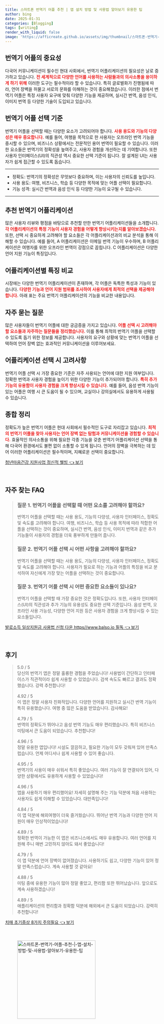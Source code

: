 ```yaml
---
title: 스마트폰 번역기 어플 추천 | 앱 설치 방법 및 사용법 알아보기 유용한 팁
author: bing
date: 2025-01-31
categories: [Blogging]
tags: [writing]
render_with_liquid: false
image: 'https://afficreate.github.io/assets/img/thumbnail/스마트폰-번역기-어플-추천-|-앱-설치-방법-및-사용법-알아보기-유용한-팁.webp'
---
```



<h2 id='번역기 어플의 중요성'>번역기 어플의 중요성</h2>

<p>다국어 커뮤니케이션이 필수인 현대 사회에서, 번역기 어플리케이션의 필요성은 날로 증가하고 있습니다. <b><span style="color: #ee2323;">전 세계적으로 다양한 언어를 사용하는 사람들과의 의사소통을 용이하게 하기 위해</span></b> 이러한 도구는 필수적이라 할 수 있습니다. 특히 글로벌화가 진행됨에 따라, 언어 장벽을 허물고 서로의 문화를 이해하는 것이 중요해졌습니다. 이러한 점에서 번역기 어플은 특정 사용자 요구에 맞춰 다양한 기능을 제공하며, 실시간 번역, 음성 인식, 이미지 번역 등 다양한 기술이 도입되고 있습니다.</p>

<h2 id='번역기 어플 선택 기준'>번역기 어플 선택 기준</h2>

<p>번역기 어플을 선택할 때는 다양한 요소가 고려되어야 합니다. <b><span style="color: #ee2323;">사용 용도와 기능의 다양성은 매우 중요합니다.</span></b> 예를 들어, 여행을 목적으로 한 사용자는 오프라인 번역 기능을 중시할 수 있으며, 비즈니스 상황에서는 전문적인 용어 번역이 필요할 수 있습니다. 이러한 요소들은 번역기의 정확성을 높여주고, 사용자 경험을 개선하는 데 기여합니다. 또한 사용자 인터페이스(UI)의 직관성 역시 중요한 선택 기준이 됩니다. 잘 설계된 UI는 사용자가 쉽게 접근할 수 있도록 돕습니다.</p>

<hr />

<ul>
    <li>정확도: 번역기의 정확성은 무엇보다 중요하며, 이는 사용자의 신뢰도를 높입니다.</li>
    <li>사용 용도: 여행, 비즈니스, 학습 등 다양한 목적에 맞는 어플 선택이 필요합니다.</li>
    <li>기능 성격: 실시간 번역과 음성 인식 등 다양한 기능이 요구될 수 있습니다.</li>
</ul>

<hr />

<h2 id='추천 번역기 어플리케이션'>추천 번역기 어플리케이션</h2>

<p>많은 사용자 리뷰와 평점을 바탕으로 추천할 만한 번역기 어플리케이션들을 소개합니다. <b><span style="color: #ee2323;">각 어플리케이션의 특정 기능이 사용자 경험을 어떻게 향상시키는지를 알아보겠습니다.</span></b> 또한, 선택 시 중요하게 고려해야 할 요소들은 각 어플리케이션과의 비교 분석을 통해 이해할 수 있습니다. 예를 들어, A 어플리케이션은 이메일 번역 기능이 우수하며, B 어플리케이션은 여행자를 위한 오프라인 번역이 강점으로 꼽힙니다. C 어플리케이션은 다양한 언어 지원 기능이 특징입니다.</p>

<h2 id='어플리케이션별 특징 비교'>어플리케이션별 특징 비교</h2>

<p>시장에는 다양한 번역기 어플리케이션이 존재하며, 각 어플은 독특한 특성과 기능이 있습니다. <b><span style="color: #ee2323;">다양한 기능과 언어 지원 범위를 조사하여 사용자에게 최적의 선택을 제공해야 합니다.</span></b> 아래 표는 주요 번역기 어플리케이션의 기능을 비교한 내용입니다.</p>

<h2 id='자주 묻는 질문'>자주 묻는 질문</h2>

<p>많은 사용자들이 번역기 어플에 대한 궁금증을 가지고 있습니다. <b><span style="color: #ee2323;">어플 선택 시 고려해야 할 요소들과 자주하는 질문들을 정리했습니다.</span></b> 이를 통해 최적의 번역기 어플을 선택할 수 있도록 돕기 위한 정보를 제공합니다. 사용자의 요구와 상황에 맞는 번역기 어플을 선택하여 언어 장벽 없는 효과적인 커뮤니케이션을 이루어보세요.</p>

<h2 id='어플리케이션 선택 시 고려사항'>어플리케이션 선택 시 고려사항</h2>

<p>번역기 어플 선택 시 가장 중요한 기준은 자주 사용되는 언어에 대한 지원 여부입니다. 정확한 번역과 사용자 경험을 높이기 위한 다양한 기능이 추가되어야 합니다. <b><span style="color: #ee2323;">특히 추가 기능의 유용함이 사용자 경험을 크게 향상시킬 수 있습니다.</span></b> 예를 들어, 음성 번역 기능이 있는 어플은 여행 시 큰 도움이 될 수 있으며, 교실이나 강의실에서도 유용하게 사용될 수 있습니다.</p>

<h2 id='종합 정리'>종합 정리</h2>

<p>정확도가 높은 번역기 어플은 현대 사회에서 필수적인 도구로 자리잡고 있습니다. <b><span style="color: #ee2323;">최적의 번역기 어플을 찾아 사용자는 언어 장벽 없는 탐험과 커뮤니케이션을 경험할 수 있습니다.</span></b> 효율적인 의사소통을 위해 필요한 각종 기능을 갖춘 번역기 어플리케이션 선택을 통해 다국어 환경에서도 불편 없이 소통할 수 있게 됩니다. 언어의 장벽을 극복하는 데 있어 이러한 어플리케이션은 필수적이며, 지혜로운 선택이 중요합니다.</p>


<p><a class="click-button" title="청년마음건강 지원사업 정신적 웰빙" href="https://afficreate.github.io/posts/%EC%B2%AD%EB%85%84%EB%A7%88%EC%9D%8C%EA%B1%B4%EA%B0%95-%EC%A7%80%EC%9B%90%EC%82%AC%EC%97%85-%EC%A0%95%EC%8B%A0%EC%A0%81-%EC%9B%B0%EB%B9%99/" rel="dofollow">청년마음건강 지원사업 정신적 웰빙 👈 보기</a></p><br>
<h2 id='자주_찾는_FAQ'>자주 찾는 FAQ</h2>
<div itemscope="" itemtype="https://schema.org/FAQPage"> 
<blockquote> 
<div itemscope="" itemprop="mainEntity" itemtype="https://schema.org/Question"> 
<h3 itemprop="name">질문 1. 번역기 어플을 선택할 때 어떤 요소를 고려해야 할까요?</h3> 
<div itemscope="" itemprop="acceptedAnswer" itemtype="https://schema.org/Answer"> 
<span itemprop="text"> 
<p>번역기 어플을 선택할 때는 사용 용도, 기능의 다양성, 사용자 인터페이스, 정확도 및 속도를 고려해야 합니다. 여행, 비즈니스, 학습 등 사용 목적에 따라 적합한 어플을 선택하는 것이 중요하며, 실시간 번역, 음성 인식, 이미지 번역과 같은 추가 기능들이 사용자의 경험을 더욱 풍부하게 만들어 줍니다.</p> 
</span> 
</div> 
</div> 

<div itemscope="" itemprop="mainEntity" itemtype="https://schema.org/Question"> 
<h3 itemprop="name">질문 2. 번역기 어플 선택 시 어떤 사항을 고려해야 할까요?</h3> 
<div itemscope="" itemprop="acceptedAnswer" itemtype="https://schema.org/Answer"> 
<span itemprop="text"> 
<p>번역기 어플을 선택할 때는 사용 용도, 기능의 다양성, 사용자 인터페이스, 정확도 및 속도를 고려해야 합니다. 사용자가 필요로 하는 기능과 어플의 특징을 비교 분석하여 자신에게 가장 맞는 어플을 선택하는 것이 중요합니다.</p> 
</span> 
</div> 
</div> 

<div itemscope="" itemprop="mainEntity" itemtype="https://schema.org/Question"> 
<h3 itemprop="name">질문 3. 번역기 어플 선택 시 어떤 중요한 요소들이 있나요?</h3> 
<div itemscope="" itemprop="acceptedAnswer" itemtype="https://schema.org/Answer"> 
<span itemprop="text"> 
<p>번역기 어플을 선택할 때 가장 중요한 것은 정확도입니다. 또한, 사용자 인터페이스(UI)의 직관성과 추가 기능의 유용성도 중요한 선택 기준입니다. 음성 번역, 오프라인 사용 가능성, 다양한 언어 지원 등은 사용자 경험을 크게 향상시킬 수 있는 요소들입니다.</p> 
</span> 
</div> 
</div> 
</blockquote> 
</div>
<p><a class="click-button" title="발로소득 일상지원금 사용법 신청 다운 https//www.balso.io 필독" href="https://afficreate.github.io/posts/%EB%B0%9C%EB%A1%9C%EC%86%8C%EB%93%9D-%EC%9D%BC%EC%83%81%EC%A7%80%EC%9B%90%EA%B8%88-%EC%82%AC%EC%9A%A9%EB%B2%95-%EC%8B%A0%EC%B2%AD-%EB%8B%A4%EC%9A%B4-httpswww.balso.io-%ED%95%84%EB%8F%85/" rel="dofollow">발로소득 일상지원금 사용법 신청 다운 https//www.balso.io 필독 👈 보기</a></p><br>
<h2 id='후기'>후기</h2>
<div itemscope itemtype="https://schema.org/Product">
  <blockquote>
  <div itemprop="review" itemscope itemtype="https://schema.org/Review">
      <div itemprop="reviewRating" itemscope itemtype="https://schema.org/Rating"> <span itemprop="ratingValue">5.0</span> / <span itemprop="bestRating">5</span> </div>
      <span itemprop="reviewBody">당신의 번역기 앱은 정말 훌륭한 경험을 주었습니다! 사용법이 간단하고 인터페이스가 직관적이라 쉽게 사용할 수 있었습니다. 검색 속도도 빠르고 결과도 정확했습니다. 강력 추천합니다!</span>
  </div>
  <br>
  <div itemprop="review" itemscope itemtype="https://schema.org/Review">
      <div itemprop="reviewRating" itemscope itemtype="https://schema.org/Rating"> <span itemprop="ratingValue">4.92</span> / <span itemprop="bestRating">5</span> </div>
      <span itemprop="reviewBody">이 앱은 정말 사용자 친화적입니다. 다양한 언어를 지원하고 실시간 번역 기능이 특히 유용했습니다. 여행 중 많은 도움을 받았습니다. 감사해요!</span>
  </div>
  <br>
  <div itemprop="review" itemscope itemtype="https://schema.org/Review">
      <div itemprop="reviewRating" itemscope itemtype="https://schema.org/Rating"> <span itemprop="ratingValue">4.79</span> / <span itemprop="bestRating">5</span> </div>
      <span itemprop="reviewBody">번역의 정확도가 뛰어나고 음성 번역 기능도 매우 편리했습니다. 특히 비즈니스 미팅에서 큰 도움이 되었습니다. 추천합니다!</span>
  </div>
  <br>
  <div itemprop="review" itemscope itemtype="https://schema.org/Review">
      <div itemprop="reviewRating" itemscope itemtype="https://schema.org/Rating"> <span itemprop="ratingValue">4.96</span> / <span itemprop="bestRating">5</span> </div>
      <span itemprop="reviewBody">정말 유용한 앱입니다! 시설도 깔끔하고, 필요한 기능이 모두 갖춰져 있어 만족스럽습니다. 언제 어디서나 쉽게 사용할 수 있어 좋습니다.</span>
  </div>
  <br>
  <div itemprop="review" itemscope itemtype="https://schema.org/Review">
      <div itemprop="reviewRating" itemscope itemtype="https://schema.org/Rating"> <span itemprop="ratingValue">4.95</span> / <span itemprop="bestRating">5</span> </div>
      <span itemprop="reviewBody">번역기의 사용이 매우 쉬워서 특히 좋았습니다. 여러 기능이 잘 연결되어 있어, 다양한 상황에서도 유용하게 사용할 수 있었습니다!</span>
  </div>
  <br>
  <div itemprop="review" itemscope itemtype="https://schema.org/Review">
      <div itemprop="reviewRating" itemscope itemtype="https://schema.org/Rating"> <span itemprop="ratingValue">4.96</span> / <span itemprop="bestRating">5</span> </div>
      <span itemprop="reviewBody">앱을 사용하기 매우 편리했어요! 자세히 설명해 주는 기능 덕분에 처음 사용하는 사용자도 쉽게 이해할 수 있었습니다. 대만족입니다!</span>
  </div>
  <br>
  <div itemprop="review" itemscope itemtype="https://schema.org/Review">
      <div itemprop="reviewRating" itemscope itemtype="https://schema.org/Rating"> <span itemprop="ratingValue">4.84</span> / <span itemprop="bestRating">5</span> </div>
      <span itemprop="reviewBody">이 앱 덕분에 해외여행이 더욱 즐거웠습니다. 뛰어난 번역 기능과 다양한 언어 지원이 매우 인상적이었습니다!</span>
  </div>
  <br>
  <div itemprop="review" itemscope itemtype="https://schema.org/Review">
      <div itemprop="reviewRating" itemscope itemtype="https://schema.org/Rating"> <span itemprop="ratingValue">4.89</span> / <span itemprop="bestRating">5</span> </div>
      <span itemprop="reviewBody">정확한 번역이 가능한 이 앱은 비즈니스에서도 매우 유용합니다. 여러 언어를 지원해 주니 매번 고민하지 않아도 돼서 좋았습니다!</span>
  </div>
  <br>
  <div itemprop="review" itemscope itemtype="https://schema.org/Review">
      <div itemprop="reviewRating" itemscope itemtype="https://schema.org/Rating"> <span itemprop="ratingValue">4.79</span> / <span itemprop="bestRating">5</span> </div>
      <span itemprop="reviewBody">이 앱 덕분에 언어 장벽이 없어졌습니다. 사용하기도 쉽고, 다양한 기능이 있어 정말 만족스럽습니다. 계속 사용할 것 같아요!</span>
  </div>
  <br>
  <div itemprop="review" itemscope itemtype="https://schema.org/Review">
      <div itemprop="reviewRating" itemscope itemtype="https://schema.org/Rating"> <span itemprop="ratingValue">4.88</span> / <span itemprop="bestRating">5</span> </div>
      <span itemprop="reviewBody">미팅 중에 유용한 기능이 많아 정말 좋았고, 편리함 또한 뛰어났습니다. 앞으로도 계속 사용하겠습니다!</span>
  </div>
  <br>
  <div itemprop="review" itemscope itemtype="https://schema.org/Review">
      <div itemprop="reviewRating" itemscope itemtype="https://schema.org/Rating"> <span itemprop="ratingValue">4.89</span> / <span itemprop="bestRating">5</span> </div>
      <span itemprop="reviewBody">애플리케이션의 편리함과 정확함 덕분에 해외에서 큰 도움이 되었습니다. 강력히 추천합니다!</span>
  </div>
  </blockquote>
</div>
<p><a class="click-button" title="치매 초기증상 8가지 주의필요" href="https://afficreate.github.io/posts/%EC%B9%98%EB%A7%A4-%EC%B4%88%EA%B8%B0%EC%A6%9D%EC%83%81-8%EA%B0%80%EC%A7%80-%EC%A3%BC%EC%9D%98%ED%95%84%EC%9A%94/" rel="dofollow">치매 초기증상 8가지 주의필요 👈 보기</a></p><br>
<figure class="image"><img src="https://afficreate.github.io/assets/img/thumbnail/스마트폰-번역기-어플-추천-|-앱-설치-방법-및-사용법-알아보기-유용한-팁.webp" alt="스마트폰-번역기-어플-추천-|-앱-설치-방법-및-사용법-알아보기-유용한-팁" width="256" height="256"></figure>